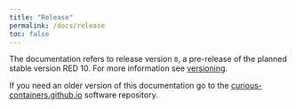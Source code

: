 ```yaml
---
title: "Release"
permalink: /docs/release
toc: false
---
```


The documentation refers to release version `8`, a pre-release of the planned stable version RED 10. For more information see [versioning](/docs/versioning).

If you need an older version of this documentation go to the [curious-containers.github.io](https://github.com/curious-containers/curious-containers.github.io) software repository.
